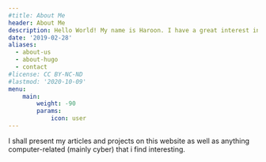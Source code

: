 ```yaml
---
#title: About Me
header: About Me
description: Hello World! My name is Haroon. I have a great interest in cyber security & computers in general. 
date: '2019-02-28'
aliases:
  - about-us
  - about-hugo
  - contact
#license: CC BY-NC-ND
#lastmod: '2020-10-09'
menu:
    main: 
        weight: -90
        params:
            icon: user
---
```

I shall present my articles and projects on this website as well as anything computer-related (mainly cyber) that i find interesting. 